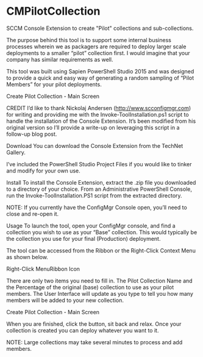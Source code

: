 # CMPilotCollection
SCCM Console Extension to create "Pilot" collections and sub-collections.

The purpose behind this tool is to support some internal business processes wherein we as packagers are required to deploy larger scale deployments to a smaller “pilot” collection first.  I would imagine that your company has similar requirements as well.

This tool was built using Sapien PowerShell Studio 2015 and was designed to provide a quick and easy way of generating a random sampling of “Pilot Members” for your pilot deployments.

Create Pilot Collection - Main Screen

CREDIT
I’d like to thank Nickolaj Andersen (http://www.scconfigmgr.com) for writing and providing me with the Invoke-ToolInstallation.ps1 script to handle the installation of the Console Extension.  It’s been modified from his original version so I’ll provide a write-up on leveraging this script in a follow-up blog post.

Download
You can download the Console Extension from the TechNet Gallery.

I’ve included the PowerShell Studio Project Files if you would like to tinker and modify for your own use.

Install
To install the Console Extension, extract the .zip file you downloaded to a directory of your choice.  From an Administrative PowerShell Console, run the Invoke-ToolInstallation.PS1 script from the extracted directory.

NOTE: If you currently have the ConfigMgr Console open, you’ll need to close and re-open it.

Usage
To launch the tool, open your ConfigMgr console, and find a collection you wish to use as your “Base” collection.  This would typically be the collection you use for your final (Production) deployment.

The tool can be accessed from the Ribbon or the Right-Click Context Menu as shown below.

Right-Click MenuRibbon Icon

There are only two items you need to fill in.  The Pilot Collection Name and the Percentage of the original (base) collection to use as your pilot members.  The User Interface will update as you type to tell you how many members will be added to your new collection.

Create Pilot Collection - Main Screen

When you are finished, click the button, sit back and relax.  Once your collection is created you can deploy whatever you want to it.

NOTE: Large collections may take several minutes to process and add members.
